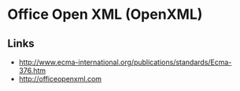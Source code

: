 Office Open XML (OpenXML)
=========================

Links
-----

- http://www.ecma-international.org/publications/standards/Ecma-376.htm
- http://officeopenxml.com

